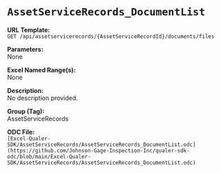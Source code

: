 # `AssetServiceRecords_DocumentList`

**URL Template:**  
`GET /api/assetservicerecords/{AssetServiceRecordId}/documents/files`

**Parameters:**  
None

**Excel Named Range(s):**  
None

**Description:**  
No description provided.

**Group (Tag):**  
AssetServiceRecords

**ODC File:**  
`[Excel-Qualer-SDK/AssetServiceRecords/AssetServiceRecords_DocumentList.odc](https://github.com/Johnson-Gage-Inspection-Inc/qualer-sdk-odc/blob/main/Excel-Qualer-SDK/AssetServiceRecords/AssetServiceRecords_DocumentList.odc)`
